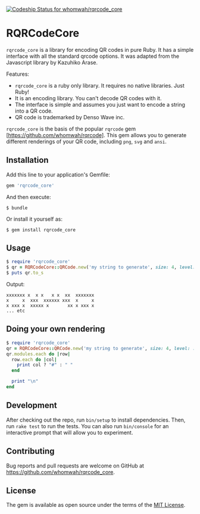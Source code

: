 [![Codeship Status for whomwah/rqrcode_core](https://app.codeship.com/projects/d2dc8c80-6e88-0137-bf46-6a53d28fd6d4/status?branch=master)](https://app.codeship.com/projects/347347)

# RQRCodeCore

`rqrcode_core` is a library for encoding QR codes in pure Ruby. It has a simple interface with all the standard qrcode options. It was adapted from the Javascript library by Kazuhiko Arase.

Features:

* `rqrcode_core` is a ruby only library. It requires no native libraries. Just Ruby!
* It is an encoding library. You can't decode QR codes with it.
* The interface is simple and assumes you just want to encode a string into a QR code.
* QR code is trademarked by Denso Wave inc.

`rqrcode_core` is the basis of the popular `rqrcode` gem [https://github.com/whomwah/rqrcode]. This gem allows you to generate different renderings of your QR code, including `png`, `svg` and `ansi`.

## Installation

Add this line to your application's Gemfile:

```ruby
gem 'rqrcode_core'
```

And then execute:

    $ bundle

Or install it yourself as:

    $ gem install rqrcode_core

## Usage

```ruby
$ require 'rqrcode_core'
$ qr = RQRCodeCore::QRCode.new('my string to generate', size: 4, level: :h)
$ puts qr.to_s
```

Output:

```
xxxxxxx x  x x   x x  xx  xxxxxxx
x     x  xxx  xxxxxx xxx  x     x
x xxx x  xxxxx x       xx x xxx x
... etc
```

## Doing your own rendering

```ruby
$ require 'rqrcode_core'
qr = RQRCodeCore::QRCode.new('my string to generate', size: 4, level: :h)
qr.modules.each do |row|
  row.each do |col|
    print col ? "#" : " "
  end

  print "\n"
end
```

## Development

After checking out the repo, run `bin/setup` to install dependencies. Then, run `rake test` to run the tests. You can also run `bin/console` for an interactive prompt that will allow you to experiment.

## Contributing

Bug reports and pull requests are welcome on GitHub at https://github.com/whomwah/rqrcode_core.

## License

The gem is available as open source under the terms of the [MIT License](https://opensource.org/licenses/MIT).
